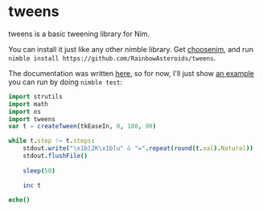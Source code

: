 # tweens
tweens is a basic tweening library for Nim. 

You can install it just like any other nimble library. Get 
[choosenim](https://github.com/dom96/choosenim),
and run `nimble install https://github.com/RainbowAsteroids/tweens`.

The documentation was written
[here]("https://rainbowasteroids.github.io/tweens//tweens.html"), so for now, 
I'll just show [an example](https://github.com/RainbowAsteroids/tweens/blob/master/tests/test.nim)
you can run by doing `nimble test`:

```nim
import strutils
import math
import os
import tweens
var t = createTween(tkEaseIn, 0, 180, 90)

while t.step != t.steps:
    stdout.write("\x1b[2K\x1b[u" & "=".repeat(round(t.val).Natural))
    stdout.flushFile()
    
    sleep(50)

    inc t

echo()
```

